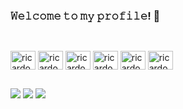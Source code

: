 ### 𝚆𝚎𝚕𝚌𝚘𝚖𝚎 𝚝𝚘 𝚖𝚢 𝚙𝚛𝚘𝚏𝚒𝚕𝚎! 🔧

##

<!--
<div align="left">
  <a href="https://github.com/ricardobertolin">
  <img height="181em" src="https://github-readme-stats.vercel.app/api?username=ricardobertolin&show_icons=true&theme=dark&include_all_commits=true&count_private=true"/>
</div>

-->
  
<div style="display: inline_block"><br>
  <img align="center" alt="ricardobertolin-CPlusPlus" height="30" width="40" style="background-color: white;" src="https://cdn.jsdelivr.net/gh/devicons/devicon/icons/cplusplus/cplusplus-plain.svg" />
  <img align="center" alt="ricardobertolin-CSharp" height="30" width="40" style="background-color: white;" src="https://cdn.jsdelivr.net/gh/devicons/devicon@latest/icons/csharp/csharp-plain.svg" />
  <img align="center" alt="ricardobertolin-Python" height="30" width="40" style="background-color: white;" src="https://cdn.jsdelivr.net/gh/devicons/devicon/icons/python/python-plain.svg" />
  <img align="center" alt="ricardobertolin-Python" height="30" width="40" style="background-color: white;" src="https://cdn.jsdelivr.net/gh/devicons/devicon@latest/icons/opencv/opencv-original.svg" />
  <img align="center" alt="ricardobertolin-Arduino" height="30" width="40" style="background-color: white;" src="https://cdn.jsdelivr.net/gh/devicons/devicon@latest/icons/arduino/arduino-original-wordmark.svg" />
  <img align="center" alt="ricardobertolin-RaspberryPi" height="30" width="40" style="background-color: white;" src="https://cdn.jsdelivr.net/gh/devicons/devicon/icons/raspberrypi/raspberrypi-line.svg" />
</div>


##

<div>
<a href="https://www.linkedin.com/in/ricardo-bertolin" target="_blank"> <img src="https://img.shields.io/badge/LinkedIn-0077B5?style=for-the-badge&logo=linkedin&logoColor=white" target="_blank"></a>
 <a href = "mailto:ricardo_bertolin@hotmail.com"><img src="https://img.shields.io/badge/Microsoft_Outlook-0078D4?style=for-the-badge&logo=microsoft-outlook&logoColor=white" target="_blank"></a>
  <img src="https://komarev.com/ghpvc/?username=ricardobertolin&style=for-the-badge">
  </div>


##

<!--
**ricardobertolin/ricardobertolin** is a ✨ _special_ ✨ repository because its `README.md` (this file) appears on your GitHub profile.

Here are some ideas to get you started:

- 🔭 I’m currently working on ...
- 🌱 I’m currently learning ...
- 👯 I’m looking to collaborate on ...
- 🤔 I’m looking for help with ...
- 💬 Ask me about ...
- 📫 How to reach me: ...
- 😄 Pronouns: ...
- ⚡ Fun fact: ...
-->
